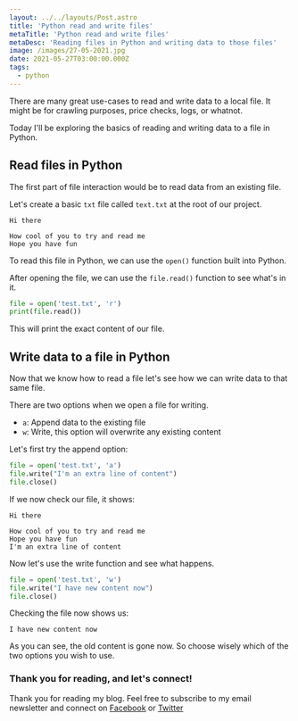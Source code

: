 ```yaml
---
layout: ../../layouts/Post.astro
title: 'Python read and write files'
metaTitle: 'Python read and write files'
metaDesc: 'Reading files in Python and writing data to those files'
image: /images/27-05-2021.jpg
date: 2021-05-27T03:00:00.000Z
tags:
  - python
---
```


There are many great use-cases to read and write data to a local file.
It might be for crawling purposes, price checks, logs, or whatnot.

Today I'll be exploring the basics of reading and writing data to a file in Python.

## Read files in Python

The first part of file interaction would be to read data from an existing file.

Let's create a basic `txt` file called `text.txt` at the root of our project.

```
Hi there

How cool of you to try and read me
Hope you have fun
```

To read this file in Python, we can use the `open()` function built into Python.

After opening the file, we can use the `file.read()` function to see what's in it.

```python
file = open('test.txt', 'r')
print(file.read())
```

This will print the exact content of our file.

## Write data to a file in Python

Now that we know how to read a file let's see how we can write data to that same file.

There are two options when we open a file for writing.

- `a`: Append data to the existing file
- `w`: Write, this option will overwrite any existing content

Let's first try the append option:

```python
file = open('test.txt', 'a')
file.write("I'm an extra line of content")
file.close()
```

If we now check our file, it shows:

```
Hi there

How cool of you to try and read me
Hope you have fun
I'm an extra line of content
```

Now let's use the write function and see what happens.

```python
file = open('test.txt', 'w')
file.write("I have new content now")
file.close()
```

Checking the file now shows us:

```
I have new content now
```

As you can see, the old content is gone now.
So choose wisely which of the two options you wish to use.

### Thank you for reading, and let's connect!

Thank you for reading my blog. Feel free to subscribe to my email newsletter and connect on [Facebook](https://www.facebook.com/DailyDevTipsBlog) or [Twitter](https://twitter.com/DailyDevTips1)

